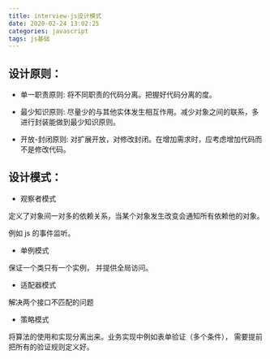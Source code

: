 ```yaml
---
title: interview-js设计模式
date: 2020-02-24 13:02:25
categories: javascript
tags: js基础
---
```


## 设计原则： 

- 单一职责原则: 将不同职责的代码分离。把握好代码分离的度。

- 最少知识原则: 尽量少的与其他实体发生相互作用。减少对象之间的联系，多进行封装能做到最少知识原则。

- 开放-封闭原则: 对扩展开放，对修改封闭。在增加需求时，应考虑增加代码而不是修改代码。


## 设计模式：

- 观察者模式

定义了对象间一对多的依赖关系，当某个对象发生改变会通知所有依赖他的对象。

例如 js 的事件监听。

- 单例模式

保证一个类只有一个实例， 并提供全局访问。

- 适配器模式

解决两个接口不匹配的问题

- 策略模式

将算法的使用和实现分离出来。业务实现中例如表单验证（多个条件）， 需要提前把所有的验证规则定义好。